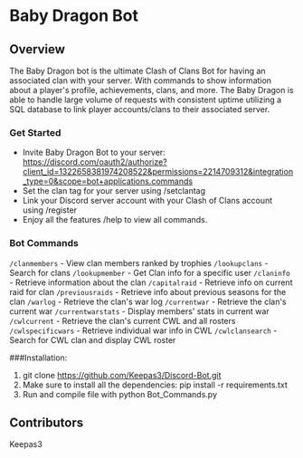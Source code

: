 # Baby Dragon Bot



## Overview
The Baby Dragon bot is the ultimate Clash of Clans Bot for having an associated clan with your server. With commands to show information about a player's profile,
achievements, clans, and more. The Baby Dragon is able to handle large volume of requests with consistent uptime utilizing a SQL database to link 
player accounts/clans to their associated server. 


### Get Started
* Invite Baby Dragon Bot to your server: https://discord.com/oauth2/authorize?client_id=1322658381974208522&permissions=2214709312&integration_type=0&scope=bot+applications.commands
* Set the clan tag for your server using /setclantag
* Link your Discord server account with your Clash of Clans account using /register
* Enjoy all the features /help to view all commands.

### Bot Commands
  `/clanmembers` - View clan members ranked by trophies
  `/lookupclans` - Search for clans
  `/lookupmember` - Get Clan info for a specific user
  `/claninfo` - Retrieve information about the clan
  `/capitalraid` - Retrieve info on current raid for clan
  `/previousraids` - Retrieve info about previous seasons for the clan
  `/warlog` - Retrieve the clan's war log
  `/currentwar` - Retrieve the clan's current war
  `/currentwarstats` - Display members' stats in current war
  `/cwlcurrent` - Retrieve the clan's current CWL and all rosters
  `/cwlspecificwars` - Retrieve individual war info in CWL
  `/cwlclansearch` - Search for CWL clan and display CWL roster
  


###Installation:
1. git clone https://github.com/Keepas3/Discord-Bot.git
2. Make sure to install all the dependencies: pip install -r requirements.txt
3. Run and compile file with python Bot_Commands.py

## Contributors
Keepas3

